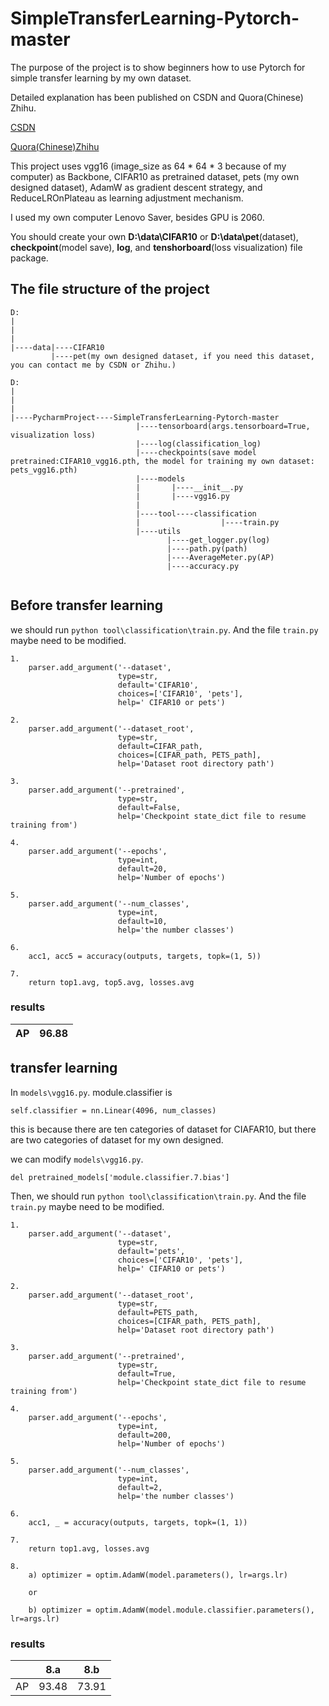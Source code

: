# SimpleTransferLearning-Pytorch-master

The purpose of the project is to show beginners how to use Pytorch for simple transfer learning by my own dataset.

Detailed explanation has been published on CSDN and Quora(Chinese) Zhihu.

[CSDN](https://blog.csdn.net/XiaoyYidiaodiao/article/details/125127107?spm=1001.2014.3001.5501)

[Quora(Chinese)Zhihu](https://zhuanlan.zhihu.com/p/522597095)


This project uses vgg16 (image_size as 64 * 64 * 3 because of my computer) as Backbone, CIFAR10 as pretrained dataset, pets (my own designed dataset), AdamW as gradient descent strategy, and ReduceLROnPlateau as learning adjustment mechanism.

I used my own computer Lenovo Saver, besides GPU is 2060.

You should create your own **D:\data\CIFAR10** or **D:\data\pet**(dataset), **checkpoint**(model save), **log**, and **tenshorboard**(loss visualization) file package.

## The file structure of the project

```
D:
|
|
|
|----data|----CIFAR10
         |----pet(my own designed dataset, if you need this dataset, you can contact me by CSDN or Zhihu.)
       
D:
|
|
|
|----PycharmProject----SimpleTransferLearning-Pytorch-master
                            |----tensorboard(args.tensorboard=True, visualization loss)
                            |----log(classification_log)
                            |----checkpoints(save model pretrained:CIFAR10_vgg16.pth, the model for training my own dataset: pets_vgg16.pth)
                            |----models
                            |       |----__init__.py
                            |       |----vgg16.py
                            |
                            |----tool----classification
                            |                  |----train.py
                            |----utils
                                   |----get_logger.py(log)
                                   |----path.py(path)
                                   |----AverageMeter.py(AP)
                                   |----accuracy.py
                          
```

## Before transfer learning

we should run `python tool\classification\train.py`.
And the file `train.py` maybe need to be modified.
```
1.
    parser.add_argument('--dataset',
                        type=str,
                        default='CIFAR10',
                        choices=['CIFAR10', 'pets'],
                        help=' CIFAR10 or pets')
```

```
2.
    parser.add_argument('--dataset_root',
                        type=str,
                        default=CIFAR_path,
                        choices=[CIFAR_path, PETS_path],
                        help='Dataset root directory path')
```

```
3.
    parser.add_argument('--pretrained',
                        type=str,
                        default=False,
                        help='Checkpoint state_dict file to resume training from')
```

```
4.
    parser.add_argument('--epochs',
                        type=int,
                        default=20,
                        help='Number of epochs')
```

```
5.
    parser.add_argument('--num_classes',
                        type=int,
                        default=10,
                        help='the number classes')
```

```
6.
    acc1, acc5 = accuracy(outputs, targets, topk=(1, 5))
```

```
7.
    return top1.avg, top5.avg, losses.avg
```

### results

|AP|96.88|
|:---:|:---:|


## transfer learning
In `models\vgg16.py`.
module.classifier is 
```
self.classifier = nn.Linear(4096, num_classes)
```

this is because there are ten categories of dataset for CIAFAR10, but there are two categories of dataset for my own designed.

we can modify `models\vgg16.py`.

```
del pretrained_models['module.classifier.7.bias']
```
Then, we should run `python tool\classification\train.py`.
And the file `train.py` maybe need to be modified.
```
1.
    parser.add_argument('--dataset',
                        type=str,
                        default='pets',
                        choices=['CIFAR10', 'pets'],
                        help=' CIFAR10 or pets')
```

```
2.
    parser.add_argument('--dataset_root',
                        type=str,
                        default=PETS_path,
                        choices=[CIFAR_path, PETS_path],
                        help='Dataset root directory path')
```

```
3.
    parser.add_argument('--pretrained',
                        type=str,
                        default=True,
                        help='Checkpoint state_dict file to resume training from')
```

```
4.
    parser.add_argument('--epochs',
                        type=int,
                        default=200,
                        help='Number of epochs')
```

```
5.
    parser.add_argument('--num_classes',
                        type=int,
                        default=2,
                        help='the number classes')
```

```
6.
    acc1, _ = accuracy(outputs, targets, topk=(1, 1))
```

```
7.
    return top1.avg, losses.avg
```

```
8.
    a) optimizer = optim.AdamW(model.parameters(), lr=args.lr)
    
    or
    
    b) optimizer = optim.AdamW(model.module.classifier.parameters(), lr=args.lr)
```


### results

||8.a|8.b|
|:---:|:---:|:---:|
|AP|93.48|73.91|

